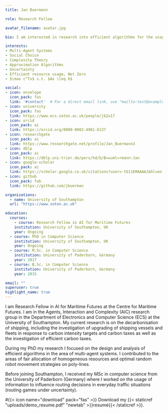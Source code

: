 ```yaml
---
title: Jan Buermann

role: Research Fellow

avatar_filename: avatar.jpg

bio: I am interested in research into efficient algorithms for the usage of resources under uncertainty.

interests:
- Multi-Agent Systems
- Social Choice
- Complexity Theory
- Approximation Algorithms
- Uncertainty
- Efficient resource usage, Net Zero
- $\max c^Tx$ s.t. $Ax \leq b$

social:
- icon: envelope
  icon_pack: fas
  link: '#contact'  # For a direct email link, use "mailto:test@example.org".
- icon: university
  icon_pack: fas
  link: https://www.ecs.soton.ac.uk/people/jb2u17
- icon: orcid
  icon_pack: ai
  link: https://orcid.org/0000-0002-4981-6137
- icon: researchgate
  icon_pack: ai
  link: https://www.researchgate.net/profile/Jan_Buermann3
- icon: dblp
  icon_pack: ai
  link: https://dblp.uni-trier.de/pers/hd/b/B=uuml=rmann:Jan
- icon: google-scholar
  icon_pack: ai
  link: https://scholar.google.co.uk/citations?user=-tG11EMAAAAJ&hl=en
- icon: github
  icon_pack: fab
  link: https://github.com/jbuerman

organizations:
  - name: University of Southampton
  url: "https://www.soton.ac.uk"

education:
  courses:
    - course: Research Fellow in AI for Maritime Futures
    institution: University of Southampton, UK
    year: Ongoing
  - course: PhD in Computer Science
    institution: University of Southampton, UK
    year: Ongoing
  - course: M.Sc. in Computer Science
    institution: University of Paderborn, Germany
    year: 2017
  - course: B.Sc. in Computer Science
    institution: University of Paderborn, Germany
    year: 2015

email: ""
superuser: true
highlight_name: true
---
```


I am Research Fellow in AI for Maritime Futures at the Centre for Maritime Futures. I am in the Agents, Interaction and Complexity (AIC) research group in the Department of Electronics and Computer Science (ECS) at the University of Southampton. My current research is on the decarbonisation of shipping, including the investigation of upgrading of shipping vessels and fleets in response to carbon intensity targets and carbon taxes as well as the investigation of efficient carbon taxes.

During my PhD my research I focused on the design and analysis of efficient algorithms in the area of multi-agent systems. I contributed to the areas of fair allocation of homogeneous resources and optimal random robot movement strategies on poly-lines.

Before joining Southampton, I received my MSc in computer science from the University of Paderborn (Germany) where I worked on the usage of information to influence routing decisions in everyday traffic situations (routing games under uncertainty).

#{{< icon name="download" pack="fas" >}} Download my {{< staticref "uploads/demo_resume.pdf" "newtab" >}}resumé{{< /staticref >}}.
